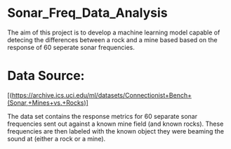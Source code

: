 # Sonar_Freq_Data_Analysis

The aim of this project is to develop a machine learning model capable of detecing the differences between a rock and a mine based based on the response of 60 seperate sonar frequencies.

# Data Source:
[(https://archive.ics.uci.edu/ml/datasets/Connectionist+Bench+(Sonar,+Mines+vs.+Rocks)]

The data set contains the response metrics for 60 separate sonar frequencies sent out against a known mine field (and known rocks). These frequencies are then labeled with the known object they were beaming the sound at (either a rock or a mine). 


